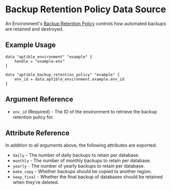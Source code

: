 # Backup Retention Policy Data Source

An Environment's
[Backup Retention Policy](https://www.aptible.com/docs/core-concepts/managed-databases/managing-databases/database-backups#managing-backup-retention-policy)
controls how automated backups are retained and destroyed.

## Example Usage

```hcl
data "aptible_environment" "example" {
	handle = "example-env"
}

data "aptible_backup_retention_policy" "example" {
    env_id = data.aptible_environment.example.env_id
}
```

## Argument Reference

- `env_id` (Required) - The ID of the environment to retrieve the backup
  retention policy for.

## Attribute Reference

In addition to all arguments above, the following attributes are exported:

- `daily` - The number of daily backups to retain per database.
- `monthly` - The number of monthly backups to retain per database.
- `yearly` - The number of yearly backups to retain per database.
- `make_copy` - Whether backups should be copied to another region.
- `keep_final` - Whether the final backup of databases should be retained when
  they're deleted.
